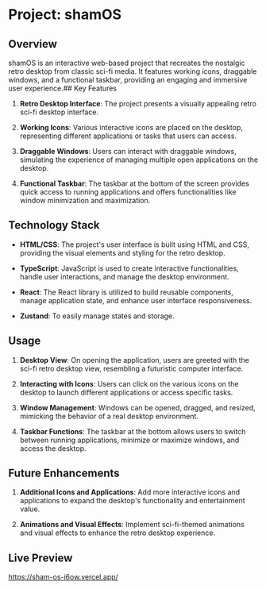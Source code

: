 # Project: shamOS

## Overview

shamOS is an interactive web-based project that recreates the nostalgic retro desktop from classic sci-fi media. It features working icons, draggable windows, and a functional taskbar, providing an engaging and immersive user experience.## Key Features

1. **Retro Desktop Interface**: The project presents a visually appealing retro sci-fi desktop interface.

2. **Working Icons**: Various interactive icons are placed on the desktop, representing different applications or tasks that users can access.

3. **Draggable Windows**: Users can interact with draggable windows, simulating the experience of managing multiple open applications on the desktop.

4. **Functional Taskbar**: The taskbar at the bottom of the screen provides quick access to running applications and offers functionalities like window minimization and maximization.

## Technology Stack

- **HTML/CSS**: The project's user interface is built using HTML and CSS, providing the visual elements and styling for the retro desktop.

- **TypeScript**: JavaScript is used to create interactive functionalities, handle user interactions, and manage the desktop environment.

- **React**: The React library is utilized to build reusable components, manage application state, and enhance user interface responsiveness.

- **Zustand**: To easily manage states and storage.

## Usage

1. **Desktop View**: On opening the application, users are greeted with the sci-fi retro desktop view, resembling a futuristic computer interface.

2. **Interacting with Icons**: Users can click on the various icons on the desktop to launch different applications or access specific tasks.

3. **Window Management**: Windows can be opened, dragged, and resized, mimicking the behavior of a real desktop environment.

4. **Taskbar Functions**: The taskbar at the bottom allows users to switch between running applications, minimize or maximize windows, and access the desktop.

## Future Enhancements

1. **Additional Icons and Applications**: Add more interactive icons and applications to expand the desktop's functionality and entertainment value.

2. **Animations and Visual Effects**: Implement sci-fi-themed animations and visual effects to enhance the retro desktop experience.

## Live Preview

https://sham-os-i6ow.vercel.app/
